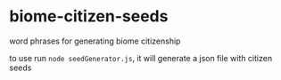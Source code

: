 # biome-citizen-seeds
word phrases for generating biome citizenship

to use run `node seedGenerator.js`, it will generate a json file with citizen seeds 
